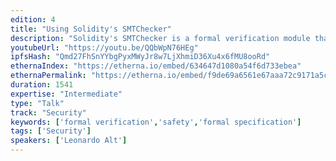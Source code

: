 ```yaml
---
edition: 4
title: "Using Solidity's SMTChecker"
description: "Solidity's SMTChecker is a formal verification module that automatically tries to prove safety properties in Solidity smart contracts. These properties include checks for underflow, overflow, trivial conditions, unreachable code and user defined assertions. The checks are performed statically during compilation time, and the properties are either proved correct or a counterexample representing a bug is given to the user. Formal specifications for user defined properties are written using constructs already available in the language, therefore not requiring learning a new verification language/framework. If the formal specification is inaccurate or wrong, proofs are useless to the developer. Therefore, it is important to write specifications in a way that the target properties do represent the program logic. For the advanced user, some understanding about the SMTChecker may lead to specifications that also increase the module's efficiency and proving power. This talk gives an overview of the available features in Solidity's SMTChecker, and presents some insights on writing better formal specifications."
youtubeUrl: "https://youtu.be/QQbWpN76HEg"
ipfsHash: "Qmd27FhSnYYbgPyxMWyJr8w7LjXhmiD36Xu4x6fMU8ooRd"
ethernaIndex: "https://etherna.io/embed/634647d1080a54f6d733ebea"
ethernaPermalink: "https://etherna.io/embed/f9de69a6561e67aaa72c9171a5c60e99697ed3279be23426e6ad72ab3e1bc906"
duration: 1541
expertise: "Intermediate"
type: "Talk"
track: "Security"
keywords: ['formal verification','safety','formal specification']
tags: ['Security']
speakers: ['Leonardo Alt']
---
```

